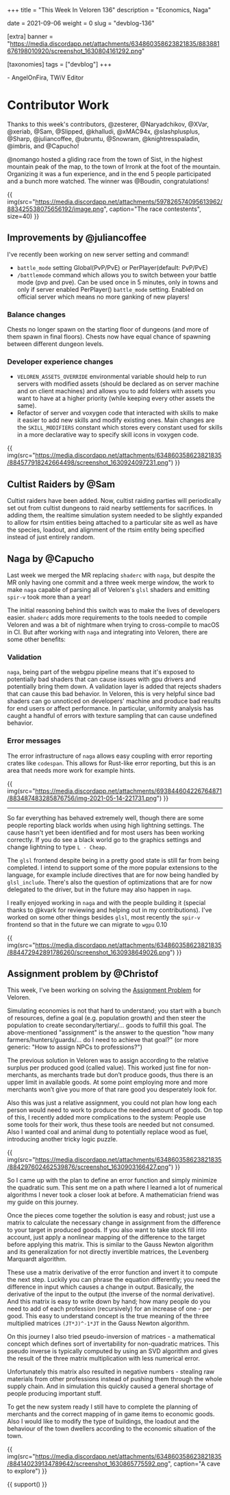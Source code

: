 +++
title = "This Week In Veloren 136"
description = "Economics, Naga"

date = 2021-09-06
weight = 0
slug = "devblog-136"

[extra]
banner = "https://media.discordapp.net/attachments/634860358623821835/883881676198010920/screenshot_1630804161292.png"

[taxonomies]
tags = ["devblog"]
+++


\- AngelOnFira, TWiV Editor

# Contributor Work

Thanks to this week's contributors, @zesterer, @Naryadchikov, @XVar, @xeriab, @Sam, @Slipped, @khalludi, @xMAC94x, @slashplusplus, @Sharp, @juliancoffee, @ubruntu, @Snowram, @knightresspaladin, @imbris, and @Capucho!

@nomango hosted a gliding race from the town of Sist, in the highest mountain
peak of the map, to the town of Irronk at the foot of the mountain. Organizing
it was a fun experience, and in the end 5 people participated and a bunch more
watched. The winner was @Boudin, congratulations!

{{
  img(src="https://media.discordapp.net/attachments/597826574095613962/883425538075656192/image.png",
  caption="The race contestents", size=40)
}}

## Improvements by @juliancoffee

I've recently been working on new server setting and command!

- `battle_mode` setting Global(PvP/PvE) or PerPlayer(default: PvP/PvE)
- `/battlemode` command which allows you to switch between your battle mode (pvp
  and pve). Can be used once in 5 minutes, only in towns and only if server
  enabled PerPlayer() `battle_mode` setting. Enabled on official server which
  means no more ganking of new players!

### Balance changes

Chests no longer spawn on the starting floor of dungeons (and more of
them spawn in final floors). Chests now have equal chance of spawning between
different dungeon levels.

### Developer experience changes

- `VELOREN_ASSETS_OVERRIDE` environmental variable should help to run
  servers with modified assets (should be declared as on server machine and on
  client machines) and allows you to add folders with assets you want to have
  at a higher priority (while keeping every other assets the same).
- Refactor of server and voxygen code that interacted with skills to make it
  easier to add new skills and modify existing ones. Main changes are
  the `SKILL_MODIFIERS` constant which stores every constant used for skills
  in a more declarative way to specify skill icons in voxygen code.

{{
  img(src="https://media.discordapp.net/attachments/634860358623821835/884577918242664498/screenshot_1630924097231.png")
}}

## Cultist Raiders by @Sam

Cultist raiders have been added. Now, cultist raiding parties will periodically
set out from cultist dungeons to raid nearby settlements for sacrifices. In
adding them, the realtime simulation system needed to be slightly expanded to allow for rtsim
entities being attached to a particular site as well as have the species,
loadout, and alignment of the rtsim entity being specified instead of just
entirely random.

## Naga by @Capucho

Last week we merged the MR replacing `shaderc` with `naga`, but despite the MR
only having one commit and a three week merge window, the work to make `naga`
capable of parsing all of Veloren's `glsl` shaders and emitting `spir-v` took
more than a year!

The initial reasoning behind this switch was to make the lives of developers
easier. `shaderc` adds more requirements to the tools needed to compile
Veloren and was a bit of nightmare when trying to cross-compile to macOS in CI.
But after working with `naga` and integrating into Veloren, there are some other
benefits:

### Validation

`naga`, being part of the webgpu pipeline means that it's exposed to potentially
bad shaders that can cause issues with gpu drivers and potentially bring them
down. A validation layer is added that rejects shaders that can cause this bad
behavior. In Veloren, this is very helpful since bad shaders can go unnoticed on
developers' machine and produce bad results for end users or affect performance. In
particular, uniformity analysis has caught a handful of errors with texture
sampling that can cause undefined behavior.

### Error messages

The error infrastructure of `naga` allows easy
coupling with error reporting crates like `codespan`. This allows for Rust-like
error reporting, but this is an area that needs more work for example hints.

{{
  img(src="https://media.discordapp.net/attachments/693844604226764871/883487483285876756/img-2021-05-14-221731.png")
}}

---

So far everything has behaved extremely well, though there are some people
reporting black worlds when using high lightning settings. The cause hasn't
yet been identified and for most users has been working correctly. If you do see
a black world go to the graphics settings and change lightning to type `L -
Cheap`.

The `glsl` frontend despite being in a pretty good state is still far from being
completed. I intend to support some of the more popular extensions to the
language, for example include directives that are for now being handled by
`glsl_include`. There's also the question of optimizations that are for now
delegated to the driver, but in the future may also happen in `naga`.

I really enjoyed working in `naga` and with the people building it (special thanks
to @kvark for reviewing and helping out in my contributions). I've worked on some
other things besides `glsl`, most recently the `spir-v` frontend so that in the
future we can migrate to `wgpu` 0.10

{{
  img(src="https://media.discordapp.net/attachments/634860358623821835/884472942891786260/screenshot_1630938649026.png")
}}

## Assignment problem by @Christof

This week, I've been working on solving the [Assignment Problem](https://en.wikipedia.org/wiki/Assignment_problem) for Veloren.

Simulating economies is not that hard to understand; you start with a
bunch of resources, define a goal (e.g. population growth) and then steer the
population to create secondary/tertiary/... goods to fulfill this goal. The above-mentioned "assignment" is the answer to the question "how many
farmers/hunters/guards/... do I need to achieve that goal?" (or more generic: "How
to assign NPCs to professions?")

The previous solution in Veloren was to assign according to the relative surplus
per produced good (called value). This worked just fine for non-merchants, as merchants trade but don’t produce goods, thus there is an upper limit in
available goods. At some point employing more and more merchants won’t give you
more of that rare good you desperately look for.

Also this was just a relative
assignment, you could not plan how long each person would need to work to
produce the needed amount of goods. On top of this, I recently added more
complications to the system: People use some tools for their work, thus these
tools are needed but not consumed. Also I wanted coal and animal dung to
potentially replace wood as fuel, introducing another tricky logic puzzle.

{{
  img(src="https://media.discordapp.net/attachments/634860358623821835/884297602462539876/screenshot_1630903166427.png")
}}

So I came up with the plan to define an error function and simply minimize the
quadratic sum. This sent me on a path where I learned a lot of numerical
algorithms I never took a closer look at before. A mathematician friend was my
guide on this journey.

Once the pieces come together the solution is easy and
robust; just use a matrix to calculate the necessary change in assignment from
the difference to your target in produced goods. If you also want to take stock
fill into account, just apply a nonlinear mapping of the difference to the
target before applying this matrix. This is similar to the Gauss Newton
algorithm and its generalization for not directly invertible matrices, the
Levenberg Marquardt algorithm.

These use a matrix derivative of the error
function and invert it to compute the next step. Luckily you can phrase the
equation differently; you need the difference in input which causes a change in
output. Basically, the derivative of the input to the output (the inverse of the
normal derivative). And this matrix is easy to write down by hand; how many
people do you need to add of each profession (recursively) for an increase of
one - per good. This easy to understand concept is the true meaning of the three
multiplied matrices `(JT*J)^-1*JT` in the Gauss Newton algorithm.

On this journey I also tried pseudo-inversion of matrices - a mathematical
concept which defines sort of invertability for non-quadratic matrices. This
pseudo inverse is typically computed by using an SVD algorithm and gives the
result of the three matrix multiplication with less numerical error.

Unfortunately this matrix also resulted in negative numbers - stealing raw
materials from other professions instead of pushing them through the whole
supply chain. And in simulation this quickly caused a general shortage of people
producing important stuff.

To get the new system ready I still have to complete the planning of merchants
and the correct mapping of in game items to economic goods. Also I would like to
modify the type of buildings, the loadout and the behaviour of the town dwellers
according to the economic situation of the town.

{{
  img(src="https://media.discordapp.net/attachments/634860358623821835/884140239134789642/screenshot_1630865775592.png",
  caption="A cave to explore")
}}

{{ support() }}
